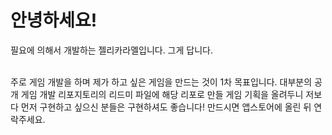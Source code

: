 # 안녕하세요!
필요에 의해서 개발하는 젤리카라멜입니다.
그게 답니다.

<br>
주로 게임 개발을 하며 제가 하고 싶은 게임을 만드는 것이 1차 목표입니다. 대부분의 공개 게임 개발 리포지토리의 리드미 파일에 해당 리포로 만들 게임 기획을 올려두니 저보다 먼저 구현하고 싶으신 분들은 구현하셔도 좋습니다! 만드시면 앱스토어에 올린 뒤 연락주세요.